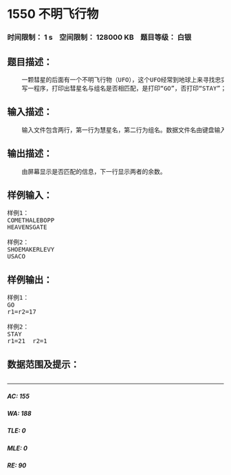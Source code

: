 # 1550 不明飞行物   
### 时间限制： 1 s&nbsp;&nbsp;&nbsp;&nbsp;空间限制： 128000 KB&nbsp;&nbsp;&nbsp;&nbsp;题目等级： 白银  
## 题目描述：  

<pre>
    一颗彗星的后面有一个不明飞行物（UFO），这个UFO经常到地球上来寻找忠实的追随者，把他们带到宇宙中去。但由于舱内空间有限，它们每一趟只能带一组追随者。尽管如此，外星人仍然想出了一个妙法来决定带谁走：以A代表1，B代表2，……Z代表26，USACO即21*19*1*3*15=17955，倘若此组人的组名所代表的数字与彗星的名字所代表的数字分别除以47，余数相同，则彗星名与组名相匹配，UFO带此组人飞向宇宙，余数不同则不匹配，故不带。
    写一程序，打印出彗星名与组名是否相匹配，是打印“GO”，否打印“STAY”；同时打印出两者的余数。
</pre>
  
  
## 输入描述：  

<pre>
    输入文件包含两行，第一行为慧星名，第二行为组名。数据文件名由键盘输入。
</pre>
  
  
## 输出描述：  

<pre>
    由屏幕显示是否匹配的信息，下一行显示两者的余数。
</pre>
  
  
## 样例输入：  

<pre>
样例1：
COMETHALEBOPP
HEAVENSGATE
 
样例2：
SHOEMAKERLEVY
USACO
</pre>
  
  
## 样例输出：  

<pre>
样例1：
GO
r1=r2=17
 
样例2：
STAY
r1=21  r2=1
</pre>
  
  
## 数据范围及提示：  

<pre>
</pre>
  
  
***  

##### AC: 155  
##### WA: 188  
##### TLE: 0  
##### MLE: 0  
##### RE: 90  
